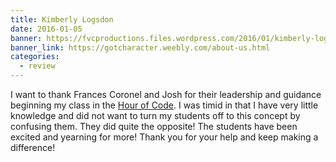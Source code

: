 ```yaml
---
title: Kimberly Logsdon
date: 2016-01-05
banner: https://fvcproductions.files.wordpress.com/2016/01/kimberly-logsdon.png?h=200
banner_link: https://gotcharacter.weebly.com/about-us.html
categories:
  - review
---
```


I want to thank Frances Coronel and Josh for their leadership and guidance beginning my class in the [Hour of Code](https://hourofcode.com/us). I was timid in that I have very little knowledge and did not want to turn my students off to this concept by confusing them. They did quite the opposite! The students have been excited and yearning for more! Thank you for your help and keep making a difference!
